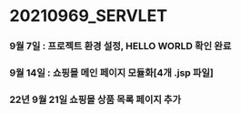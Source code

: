 # 20210969_SERVLET
### 9월 7일 : 프로젝트 환경 설정, HELLO WORLD 확인 완료
### 9월 14일 : 쇼핑몰 메인 페이지 모듈화[4개 .jsp 파일]
### 22년 9월 21일 쇼핑몰 상품 목록 페이지 추가

